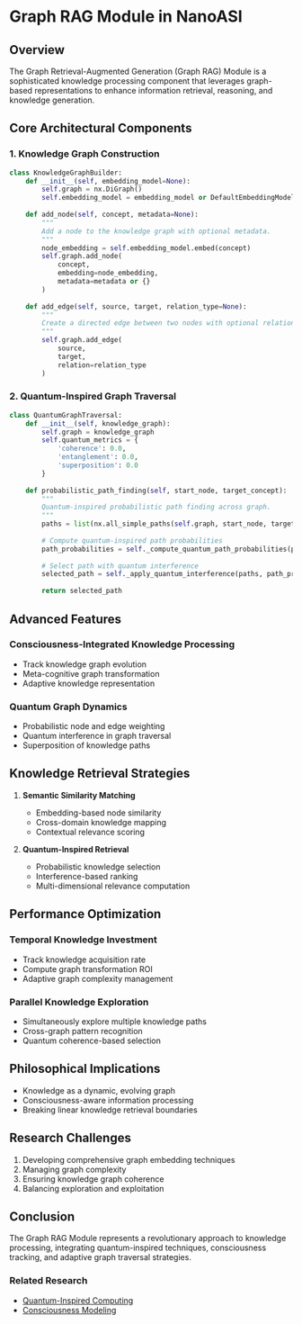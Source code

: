 # Graph RAG Module in NanoASI

## Overview

The Graph Retrieval-Augmented Generation (Graph RAG) Module is a sophisticated knowledge processing component that leverages graph-based representations to enhance information retrieval, reasoning, and knowledge generation.

## Core Architectural Components

### 1. Knowledge Graph Construction

```python
class KnowledgeGraphBuilder:
    def __init__(self, embedding_model=None):
        self.graph = nx.DiGraph()
        self.embedding_model = embedding_model or DefaultEmbeddingModel()
    
    def add_node(self, concept, metadata=None):
        """
        Add a node to the knowledge graph with optional metadata.
        """
        node_embedding = self.embedding_model.embed(concept)
        self.graph.add_node(
            concept, 
            embedding=node_embedding,
            metadata=metadata or {}
        )
    
    def add_edge(self, source, target, relation_type=None):
        """
        Create a directed edge between two nodes with optional relation type.
        """
        self.graph.add_edge(
            source, 
            target, 
            relation=relation_type
        )
```

### 2. Quantum-Inspired Graph Traversal

```python
class QuantumGraphTraversal:
    def __init__(self, knowledge_graph):
        self.graph = knowledge_graph
        self.quantum_metrics = {
            'coherence': 0.0,
            'entanglement': 0.0,
            'superposition': 0.0
        }
    
    def probabilistic_path_finding(self, start_node, target_concept):
        """
        Quantum-inspired probabilistic path finding across graph.
        """
        paths = list(nx.all_simple_paths(self.graph, start_node, target_concept))
        
        # Compute quantum-inspired path probabilities
        path_probabilities = self._compute_quantum_path_probabilities(paths)
        
        # Select path with quantum interference
        selected_path = self._apply_quantum_interference(paths, path_probabilities)
        
        return selected_path
```

## Advanced Features

### Consciousness-Integrated Knowledge Processing
- Track knowledge graph evolution
- Meta-cognitive graph transformation
- Adaptive knowledge representation

### Quantum Graph Dynamics
- Probabilistic node and edge weighting
- Quantum interference in graph traversal
- Superposition of knowledge paths

## Knowledge Retrieval Strategies

1. **Semantic Similarity Matching**
   - Embedding-based node similarity
   - Cross-domain knowledge mapping
   - Contextual relevance scoring

2. **Quantum-Inspired Retrieval**
   - Probabilistic knowledge selection
   - Interference-based ranking
   - Multi-dimensional relevance computation

## Performance Optimization

### Temporal Knowledge Investment
- Track knowledge acquisition rate
- Compute graph transformation ROI
- Adaptive graph complexity management

### Parallel Knowledge Exploration
- Simultaneously explore multiple knowledge paths
- Cross-graph pattern recognition
- Quantum coherence-based selection

## Philosophical Implications

- Knowledge as a dynamic, evolving graph
- Consciousness-aware information processing
- Breaking linear knowledge retrieval boundaries

## Research Challenges

1. Developing comprehensive graph embedding techniques
2. Managing graph complexity
3. Ensuring knowledge graph coherence
4. Balancing exploration and exploitation

## Conclusion

The Graph RAG Module represents a revolutionary approach to knowledge processing, integrating quantum-inspired techniques, consciousness tracking, and adaptive graph traversal strategies.

### Related Research
- [Quantum-Inspired Computing](../Research/QuantumInspiredComputing.md)
- [Consciousness Modeling](../Research/ConsciousnessModeling.md)
